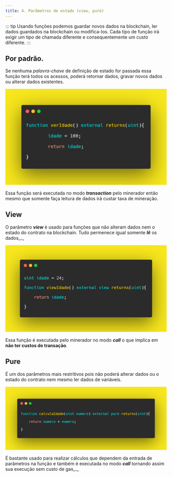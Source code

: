 ```yaml
---
title: 4. Parâmetros de estado (view, pure)
---
```

::: tip
  Usando funções podemos guardar novos dados na blockchain, ler dados guardados na blockchain ou modifica-los. Cada tipo de função irá exigir um tipo de chamada diferente e consequentemente um custo diferente.
:::

## Por padrão.

Se nenhuma _palavra-chave_ de definição de estado for passada essa função terá todos os acessos, poderá retornar dados, gravar novos dados ou alterar dados existentes.

![](<../assets/image(52).png>)

Essa função será executada no modo _**transaction**_ pelo minerador então mesmo que somente faça leitura de dados irá custar taxa de mineração.

## View

O parâmetro _**view**_ é usado para funções que não alteram dados nem o estado do contrato na blockchain. Tudo permenece igual somente _**lê**_ os dados\_**.**\_

![](<../assets/image(14).png>)

Essa função é executada pelo minerador no modo _**call**_ o que implica em **não ter custos de transação**.

## Pure

É um dos parâmetros mais restritivos pois não poderá alterar dados ou o estado do contrato nem mesmo ler dados de variáveis.

![](<../assets/image(109).png>)

É bastante usado para realizar cálculos que dependem da entrada de parâmetros na função e também é executada no modo _**call**_ tornando assim sua execução sem custo de gas\_**.**\_
